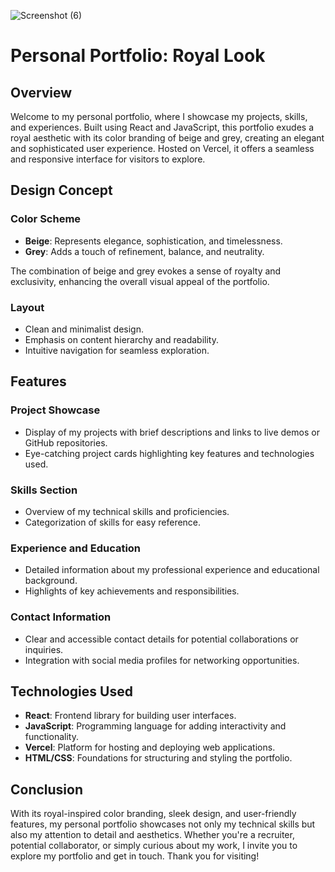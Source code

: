 ![Screenshot (6)](https://github.com/kupendrav/My-Portfolio/assets/93828746/dd1045a3-4c13-40f7-8703-8121f0c8ec88)
# Personal Portfolio: Royal Look

## Overview

Welcome to my personal portfolio, where I showcase my projects, skills, and experiences. Built using React and JavaScript, this portfolio exudes a royal aesthetic with its color branding of beige and grey, creating an elegant and sophisticated user experience. Hosted on Vercel, it offers a seamless and responsive interface for visitors to explore.

## Design Concept

### Color Scheme

- **Beige**: Represents elegance, sophistication, and timelessness.
- **Grey**: Adds a touch of refinement, balance, and neutrality.

The combination of beige and grey evokes a sense of royalty and exclusivity, enhancing the overall visual appeal of the portfolio.

### Layout

- Clean and minimalist design.
- Emphasis on content hierarchy and readability.
- Intuitive navigation for seamless exploration.

## Features

### Project Showcase

- Display of my projects with brief descriptions and links to live demos or GitHub repositories.
- Eye-catching project cards highlighting key features and technologies used.

### Skills Section

- Overview of my technical skills and proficiencies.
- Categorization of skills for easy reference.

### Experience and Education

- Detailed information about my professional experience and educational background.
- Highlights of key achievements and responsibilities.

### Contact Information

- Clear and accessible contact details for potential collaborations or inquiries.
- Integration with social media profiles for networking opportunities.

## Technologies Used

- **React**: Frontend library for building user interfaces.
- **JavaScript**: Programming language for adding interactivity and functionality.
- **Vercel**: Platform for hosting and deploying web applications.
- **HTML/CSS**: Foundations for structuring and styling the portfolio.

## Conclusion

With its royal-inspired color branding, sleek design, and user-friendly features, my personal portfolio showcases not only my technical skills but also my attention to detail and aesthetics. Whether you're a recruiter, potential collaborator, or simply curious about my work, I invite you to explore my portfolio and get in touch. Thank you for visiting!
